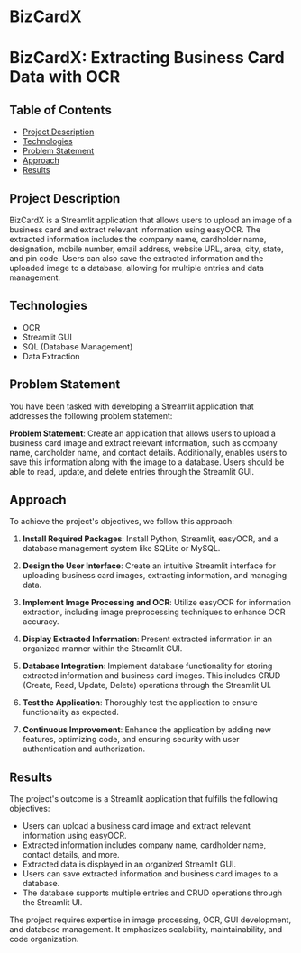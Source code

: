 # BizCardX
# BizCardX: Extracting Business Card Data with OCR

## Table of Contents
- [Project Description](#project-description)
- [Technologies](#technologies)
- [Problem Statement](#problem-statement)
- [Approach](#approach)
- [Results](#results)

## Project Description

BizCardX is a Streamlit application that allows users to upload an image of a business card and extract relevant information using easyOCR. The extracted information includes the company name, cardholder name, designation, mobile number, email address, website URL, area, city, state, and pin code. Users can also save the extracted information and the uploaded image to a database, allowing for multiple entries and data management.

## Technologies

- OCR
- Streamlit GUI
- SQL (Database Management)
- Data Extraction

## Problem Statement

You have been tasked with developing a Streamlit application that addresses the following problem statement:

**Problem Statement**: Create an application that allows users to upload a business card image and extract relevant information, such as company name, cardholder name, and contact details. Additionally, enables users to save this information along with the image to a database. Users should be able to read, update, and delete entries through the Streamlit GUI.

## Approach

To achieve the project's objectives, we follow this approach:

1. **Install Required Packages**: Install Python, Streamlit, easyOCR, and a database management system like SQLite or MySQL.

2. **Design the User Interface**: Create an intuitive Streamlit interface for uploading business card images, extracting information, and managing data.

3. **Implement Image Processing and OCR**: Utilize easyOCR for information extraction, including image preprocessing techniques to enhance OCR accuracy.

4. **Display Extracted Information**: Present extracted information in an organized manner within the Streamlit GUI.

5. **Database Integration**: Implement database functionality for storing extracted information and business card images. This includes CRUD (Create, Read, Update, Delete) operations through the Streamlit UI.

6. **Test the Application**: Thoroughly test the application to ensure functionality as expected.

7. **Continuous Improvement**: Enhance the application by adding new features, optimizing code, and ensuring security with user authentication and authorization.

## Results

The project's outcome is a Streamlit application that fulfills the following objectives:

- Users can upload a business card image and extract relevant information using easyOCR.
- Extracted information includes company name, cardholder name, contact details, and more.
- Extracted data is displayed in an organized Streamlit GUI.
- Users can save extracted information and business card images to a database.
- The database supports multiple entries and CRUD operations through the Streamlit UI.

The project requires expertise in image processing, OCR, GUI development, and database management. It emphasizes scalability, maintainability, and code organization.



